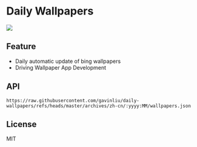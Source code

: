 # Daily Wallpapers
  
![](https://www.bing.com/th?id=OHR.AlstromPoint_ZH-CN7844819126_UHD.jpg)

## Feature

- Daily automatic update of bing wallpapers
- Driving Wallpaper App Development

## API

```
https://raw.githubusercontent.com/gavinliu/daily-wallpapers/refs/heads/master/archives/zh-cn/:yyyy:MM/wallpapers.json
```

## License

MIT
  